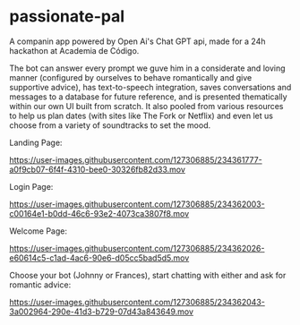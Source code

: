 # passionate-pal

A companin app powered by Open Ai's Chat GPT api, made for a 24h hackathon at Academia de Código.


The bot can answer every prompt we guve him in a considerate and loving manner (configured by ourselves to behave romantically and give supportive advice), has text-to-speech integration, saves conversations and messages to a database for future reference, and is presented thematically within our own UI built from scratch. It also pooled from various resources to help us plan dates (with sites like The Fork or Netflix) and even let us choose from a variety of soundtracks to set the mood.



Landing Page:

https://user-images.githubusercontent.com/127306885/234361777-a0f9cb07-6f4f-4310-bee0-30326fb82d33.mov


Login Page:

https://user-images.githubusercontent.com/127306885/234362003-c00164e1-b0dd-46c6-93e2-4073ca3807f8.mov


Welcome Page:

https://user-images.githubusercontent.com/127306885/234362026-e60614c5-c1ad-4ac6-90e6-d05cc5bad5d5.mov


Choose your bot (Johnny or Frances), start chatting with either and ask for romantic advice:

https://user-images.githubusercontent.com/127306885/234362043-3a002964-290e-41d3-b729-07d43a843649.mov

